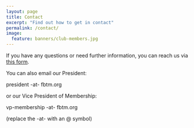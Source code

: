 ```yaml
---
layout: page
title: Contact
excerpt: "Find out how to get in contact"
permalink: /contact/
image:
  feature: banners/club-members.jpg
---
```

If you have any questions or need further information, you can reach us via [this form](http://tmclub.eu/portal.php?page=553).

You can also email our President:

president -at- fbtm.org

or our Vice President of Membership:

vp-membership -at- fbtm.org

(replace the -at- with an @ symbol)
